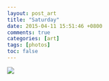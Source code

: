```yaml
---
layout: post_art
title: "Saturday"
date: 2015-04-11 15:51:46 +0800
comments: true
categories: [art]
tags: [photos]
toc: false
---
```


<img src="https://s-media-cache-ak0.pinimg.com/736x/51/b0/53/51b0537a09735c1fb2135c00764baf98.jpg" />
